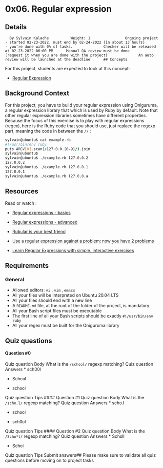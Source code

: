 # 0x06. Regular expression
## Details
      By Sylvain Kalache          Weight: 1                Ongoing project - started 02-23-2022, must end by 02-24-2022 (in about 13 hours)          - you're done with 0% of tasks.              Checker will be released at 02-23-2022 06:00 PM      Manual QA review must be done          (request it when you are done with the project)              An auto review will be launched at the deadline      ## Concepts
For this project, students are expected to look at this concept:
* [Regular Expression](https://intranet.hbtn.io/concepts/29) 

## Background Context
For this project, you have to build your regular expression using Oniguruma, a regular expression library that which is used by Ruby by default. Note that other regular expression libraries sometimes have different properties.
Because the focus of this exercise is to play with regular expressions (regex), here is the Ruby code that you should use, just replace the regexp part, meaning the code in between the   ` // `  :
```bash
sylvain@ubuntu$ cat example.rb
#!/usr/bin/env ruby
puts ARGV[0].scan(/127.0.0.[0-9]/).join
sylvain@ubuntu$
sylvain@ubuntu$ ./example.rb 127.0.0.2
127.0.0.2
sylvain@ubuntu$ ./example.rb 127.0.0.1
127.0.0.1
sylvain@ubuntu$ ./example.rb 127.0.0.a

```
## Resources
Read or watch :
* [Regular expressions - basics](https://intranet.hbtn.io/rltoken/SJ2eQ7V2iQlCgLc-L96zWg) 

* [Regular expressions - advanced](https://intranet.hbtn.io/rltoken/qyjWL-J1_qUaZGR690gH1Q) 

* [Rubular is your best friend](https://intranet.hbtn.io/rltoken/WCjn8NgohbQ5NGXEObWZvQ) 

* [Use a regular expression against a problem: now you have 2 problems](https://intranet.hbtn.io/rltoken/Zfvv_ydOCvJ_YaBB6eDqVw) 

* [Learn Regular Expressions with simple, interactive exercises](https://intranet.hbtn.io/rltoken/Y-OVGcJ5cskdXWIBowiE_A) 

## Requirements
### General
* Allowed editors:  ` vi ` ,  ` vim ` ,  ` emacs ` 
* All your files will be interpreted on Ubuntu 20.04 LTS
* All your files should end with a new line
* A  ` README.md `  file, at the root of the folder of the project, is mandatory
* All your Bash script files must be executable
* The first line of all your Bash scripts should be exactly  ` #!/usr/bin/env ruby ` 
* All your regex must be built for the Oniguruma library
## Quiz questions
#### Question #0
 Quiz question Body What is the   ` /school/ `   regexp matching?
 Quiz question Answers * sch00l

* School

* school

 Quiz question Tips #### Question #1
 Quiz question Body What is the   ` /scho.l/ `   regexp matching?
 Quiz question Answers * scho.l

* school

* sch0ol

 Quiz question Tips #### Question #2
 Quiz question Body What is the   ` /Scho*l/ `   regexp matching?
 Quiz question Answers * Scholl

* Schol

 Quiz question Tips Submit answers## Please make sure to validate all quiz questions before moving on to project tasks
